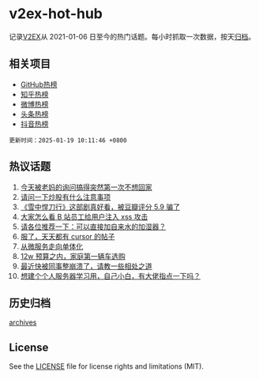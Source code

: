 # v2ex-hot-hub

 记录[V2EX](https://www.v2ex.com/)从 2021-01-06 日至今的热门话题。每小时抓取一次数据，按天[归档](archives)。
 
 ## 相关项目

- [GitHub热榜](https://github.com/it985/github-hot-hub)
- [知乎热榜](https://github.com/it985/zhihu-hot-hub)
- [微博热榜](https://github.com/it985/weibo-hot-hub)
- [头条热榜](https://github.com/it985/toutiao-hot-hub)
- [抖音热榜](https://github.com/it985/douyin-hot-hub)


 `更新时间：2025-01-19 10:11:46 +0800`

## 热议话题

1. [今天被老妈的询问搞得突然第一次不想回家](https://www.v2ex.com/t/1106147)
1. [请问一下炒股有什么注意事项](https://www.v2ex.com/t/1106052)
1. [《雪中悍刀行》这部剧真好看，被豆瓣评分 5.9 骗了](https://www.v2ex.com/t/1106049)
1. [大家怎么看 B 站员工给用户注入 xss 攻击](https://www.v2ex.com/t/1106028)
1. [请各位推荐一下：可以直接加自来水的加湿器？](https://www.v2ex.com/t/1106093)
1. [服了，天天都有 cursor 的帖子](https://www.v2ex.com/t/1106116)
1. [从微服务走向单体化](https://www.v2ex.com/t/1106152)
1. [12w 预算之内，家庭第一辆车选购](https://www.v2ex.com/t/1106085)
1. [最近快被同事整崩溃了，请教一些相处之道](https://www.v2ex.com/t/1106032)
1. [想建个个人服务器学习用，自己小白，有大佬指点一下吗？](https://www.v2ex.com/t/1106029)

## 历史归档

[archives](archives)

## License

See the [LICENSE](LICENSE) file for license rights and limitations (MIT).

